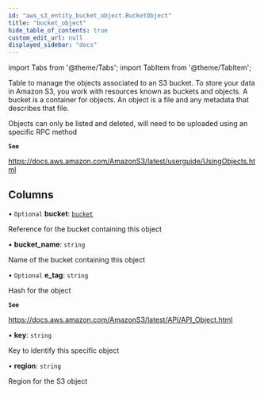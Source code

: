 ```yaml
---
id: "aws_s3_entity_bucket_object.BucketObject"
title: "bucket_object"
hide_table_of_contents: true
custom_edit_url: null
displayed_sidebar: "docs"
---
```


import Tabs from '@theme/Tabs';
import TabItem from '@theme/TabItem';

Table to manage the objects associated to an S3 bucket. To store your data in Amazon S3, you work with resources known as buckets and objects.
A bucket is a container for objects. An object is a file and any metadata that describes that file.

Objects can only be listed and deleted, will need to be uploaded using an specific RPC method

**`See`**

https://docs.aws.amazon.com/AmazonS3/latest/userguide/UsingObjects.html

## Columns

• `Optional` **bucket**: [`bucket`](aws_s3_entity_bucket.Bucket.md)

Reference for the bucket containing this object

• **bucket\_name**: `string`

Name of the bucket containing this object

• `Optional` **e\_tag**: `string`

Hash for the object

**`See`**

https://docs.aws.amazon.com/AmazonS3/latest/API/API_Object.html

• **key**: `string`

Key to identify this specific object

• **region**: `string`

Region for the S3 object

